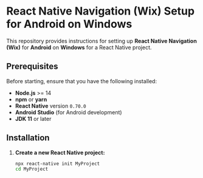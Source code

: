 # React Native Navigation (Wix) Setup for Android on Windows

This repository provides instructions for setting up **React Native Navigation (Wix)** for **Android** on **Windows** for a React Native project.

## Prerequisites

Before starting, ensure that you have the following installed:

- **Node.js** >= 14
- **npm** or **yarn**
- **React Native** version `0.70.0`
- **Android Studio** (for Android development)
- **JDK 11** or later

## Installation

1. **Create a new React Native project:**

   ```bash
   npx react-native init MyProject
   cd MyProject
